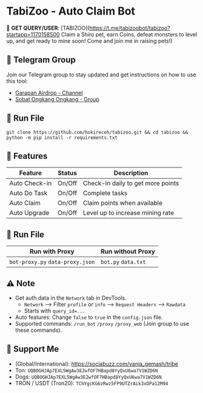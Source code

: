 # TabiZoo - Auto Claim Bot

🔗 **GET QUERY/USER**: [TABIZOO](https://t.me/tabizoobot/tabizoo?startapp=1170158500
Claim a Shiro pet, earn Coins, defeat monsters to level up, and get ready to mine  soon! Come and join me in raising pets!)

## 📢 Telegram Group

Join our Telegram group to stay updated and get instructions on how to use this tool:

- [Garapan Airdrop - Channel](https://t.me/garapanairdrop_indonesia)
- [Sobat Ongkang Ongkang - Group](https://t.me/ongkang_ongkang)

## 🚀 Run File

```
git clone https://github.com/hokireceh/tabizoo.git && cd tabizoo && python -m pip install -r requirements.txt
```


## 🌟 Features

| Feature       | Status | Description                       |
| ------------- | ------ | --------------------------------- |
| Auto Check-in | On/Off | Check-in daily to get more points |
| Auto Do Task  | On/Off | Complete tasks                    |
| Auto Claim    | On/Off | Claim points when available       |
| Auto Upgrade  | On/Off | Level up to increase mining rate  |

## 🚀 Run File

| Run with Proxy                   | Run without Proxy   |
| -------------------------------- | ------------------- |
| `bot-proxy.py` `data-proxy.json` | `bot.py` `data.txt` |

## ⚠️ Note

- Get auth data in the `Network` tab in DevTools.
  - `Network` --> Filter `profile` or `info` --> `Request Headers` --> `Rawdata`
  - Starts with `query_id=...`
- Auto features: Change `false` to `true` in the `config.json` file.
- Supported commands: `/run_bot` `/proxy` `/proxy_web` (Join group to use these commands).

## 💱 Support Me

- (Global/International): https://sociabuzz.com/vania_gemash/tribe
- Ton: ```UQBOGHJAp7EXL5WgAw3E2wfOF7HBapd8YyQxU6wa7V1WZD6N```
- Dogs: ```UQBOGHJAp7EXL5WgAw3E2wfOF7HBapd8YyQxU6wa7V1WZD6N```
- TRON / USDT (Tron20): ```TChYgcKG6zRwz5FP9UTZrAik3xDPa12M94```
